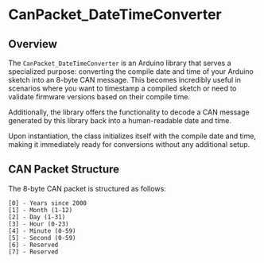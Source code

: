 # CanPacket_DateTimeConverter

## Overview

The `CanPacket_DateTimeConverter` is an Arduino library that serves a specialized purpose: converting the compile date and time of your Arduino sketch into an 8-byte CAN message. This becomes incredibly useful in scenarios where you want to timestamp a compiled sketch or need to validate firmware versions based on their compile time.

Additionally, the library offers the functionality to decode a CAN message generated by this library back into a human-readable date and time.

Upon instantiation, the class initializes itself with the compile date and time, making it immediately ready for conversions without any additional setup.

## CAN Packet Structure

The 8-byte CAN packet is structured as follows:

```
[0] - Years since 2000
[1] - Month (1-12)
[2] - Day (1-31)
[3] - Hour (0-23)
[4] - Minute (0-59)
[5] - Second (0-59)
[6] - Reserved
[7] - Reserved

```
